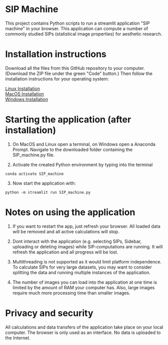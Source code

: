 # SIP Machine

This project contains Python scripts to run a streamlit application "SIP machine" in your browser. This application can compute a number of commonly studied SIPs (statistical image properties) for aesthetic research.

# Installation instructions

Download all the files from this GitHub repository to your computer. (Download the ZIP file under the green "Code" button.) Then follow the installation instructions for your operating system:

[Linux Installation](docs/InstallationInstructions_Linux.md) \
[MacOS Installation](docs/InstallationInstructions_MacOS.md)  \
[Windows Installation](docs/InstallationInstructions_Windows.md) 

# Starting the application (after installation)

1. On MacOS and Linux open a terminal, on Windows open a Anaconda Prompt. Navigate to the downloaded folder containing the SIP_machine.py file.

2. Activate the created Python environment by typing into the terminal
```shell
conda activate SIP_machine
```
3. Now start the application with:

```shell
python -m streamlit run SIP_machine.py
 ```

# Notes on using the application

1. If you want to restart the app, just refresh your browser. All loaded data will be removed and all active calculations will stop.

2. Dont interact with the application (e.g. selecting SIPs, Sidebar, uploading or deleting images) while SIP-computations are running. It will refresh the application and all progress will be lost.

3. Multithreading is not supported as it would limit platform independence. To calculate SIPs for very large datasets, you may want to consider splitting the data and running multiple instances of the application.

4. The number of images you can load into the application at one time is limited by the amount of RAM your computer has. Also, large images require much more processing time than smaller images.

# Privacy and security
All calculations and data transfers of the application take place on your local computer. The browser is only used as an interface. No data is uploaded to the Internet.
